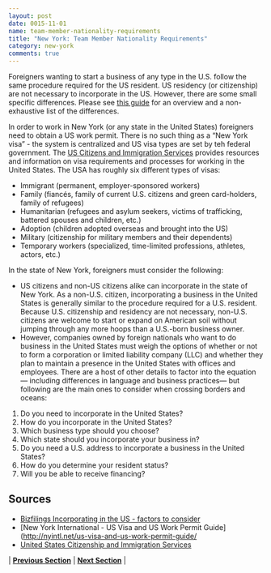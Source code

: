 ```yaml
---
layout: post
date: 0015-11-01
name: team-member-nationality-requirements
title: "New York: Team Member Nationality Requirements"
category: new-york
comments: true
---
```


Foreigners wanting to start a business of any type in the U.S. follow the same procedure required for the US resident. US residency (or citizenship) are not necessary to incorporate in the US. However, there are some small specific differences. Please see [this guide](https://mollaeilaw.com/start-us-business/) for an overview and a non-exhaustive list of the differences.

In order to work in New York (or any state in the United States) foreigners need to obtain a US work permit. There is no such thing as a “New York visa” - the system is centralized and US visa types are set by teh federal government. The [US Citizens and Immigration Services](https://www.uscis.gov/) provides resources and information on visa requirements and processes for working in the United States. The USA has roughly six different types of visas:
- Immigrant (permanent, employer-sponsored workers)
- Family (fiancés, family of current U.S. citizens and green card-holders, family of refugees)
- Humanitarian (refugees and asylum seekers, victims of trafficking, battered spouses and children, etc.)
- Adoption (children adopted overseas and brought into the US)
- Military (citizenship for military members and their dependents)
- Temporary workers (specialized, time-limited professions, athletes, actors, etc.)

In the state of New York, foreigners must consider the following: 
- US citizens and non-US citizens alike can incorporate in the state of New York. As a non-U.S. citizen, incorporating a business in the United States is generally similar to the procedure required for a U.S. resident. Because U.S. citizenship and residency are not necessary, non-U.S. citizens are welcome to start or expand on American soil without jumping through any more hoops than a U.S.-born business owner.
- However, companies owned by foreign nationals who want to do business in the United States must weigh the options of whether or not to form a corporation or limited liability company (LLC) and whether they plan to maintain a presence in the United States with offices and employees. There are a host of other details to factor into the equation — including differences in language and business practices— but following are the main ones to consider when crossing borders and oceans:

1. Do you need to incorporate in the United States?
2. How do you incorporate in the United States?
3. Which business type should you choose?
4. Which state should you incorporate your business in?
5. Do you need a U.S. address to incorporate a business in the United States?
6. How do you determine your resident status?
7. Will you be able to receive financing?

Sources
------ 
- [Bizfilings Incorporating in the US - factors to consider](https://www.bizfilings.com/toolkit/research-topics/incorporating-your-business/incorporating-in-the-u-s---factors-to-consider)
- [New York International - US Visa and US Work Permit Guide](http://nyintl.net/us-visa-and-us-work-permit-guide/
- [United States Citizenship and Immigration Services](https://www.uscis.gov/)

| **[Previous Section](https://neo-project.github.io/global-blockchain-compliance-hub//new-york/new-york-registry-requirements.html)** | **[Next Section](https://neo-project.github.io/global-blockchain-compliance-hub//new-york/new-york-tax-and-auditing-requirements.html)** |




